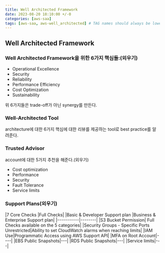 ```yaml
---
title: Well Architected Framework
date: 2023-08-20 18:10:00 +/-0
categories: [aws-saa]
tags: [aws-saa, aws-well_architected] # TAG names should always be lowercase
---
```


## Well Architected Framework

### Well Architected Framework을 위한 6가지 핵심들:(외우기)

- Operational Excellence
- Security
- Reliability
- Performance Efficiency
- Cost Optimization
- Sustainability

위 6가지들은 trade-off가 아닌 synergy를 만든다.

### Well-Architected Tool

architecture에 대한 6가지 핵심에 대한 리뷰를 제공하는 tool로 best practice를 알려준다.

### Trusted Advisor

account에 대한 5가지 추천을 해준다.(외우기)

- Cost optimization
- Performance
- Security
- Fault Tolerance
- Service limits

### Support Plans(외우기)

|7 Core Checks |Full Checks|
|Basic & Developer Support plan |Business & Enterprise Support plan|
|-----------|--------|
|S3 Bucket Permission| Full Checks available on the 5 categories|
|Security Groups - Specific Ports Unrestricted|Ability to set CloudWatch alarms when reaching limits|
|IAM Use|Programmatic Access using AWS Support API|
|MFA on Root Account|----|
|EBS Public Snapshots|---|
|RDS Public Snapshots|---|
|Service limits|---|
